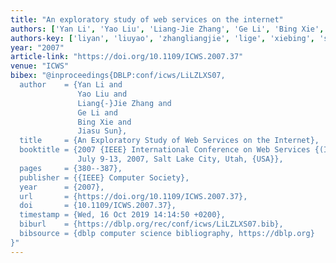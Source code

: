 ```yaml
---
title: "An exploratory study of web services on the internet"
authors: ['Yan Li', 'Yao Liu', 'Liang-Jie Zhang', 'Ge Li', 'Bing Xie', 'Jiasu Sun']
authors-key: ['liyan', 'liuyao', 'zhangliangjie', 'lige', 'xiebing', 'sunjiasu']
year: "2007"
article-link: "https://doi.org/10.1109/ICWS.2007.37"
venue: "ICWS"
bibex: "@inproceedings{DBLP:conf/icws/LiLZLXS07,
  author    = {Yan Li and
               Yao Liu and
               Liang{-}Jie Zhang and
               Ge Li and
               Bing Xie and
               Jiasu Sun},
  title     = {An Exploratory Study of Web Services on the Internet},
  booktitle = {2007 {IEEE} International Conference on Web Services {(ICWS} 2007),
               July 9-13, 2007, Salt Lake City, Utah, {USA}},
  pages     = {380--387},
  publisher = {{IEEE} Computer Society},
  year      = {2007},
  url       = {https://doi.org/10.1109/ICWS.2007.37},
  doi       = {10.1109/ICWS.2007.37},
  timestamp = {Wed, 16 Oct 2019 14:14:50 +0200},
  biburl    = {https://dblp.org/rec/conf/icws/LiLZLXS07.bib},
  bibsource = {dblp computer science bibliography, https://dblp.org}
}"
---
```

